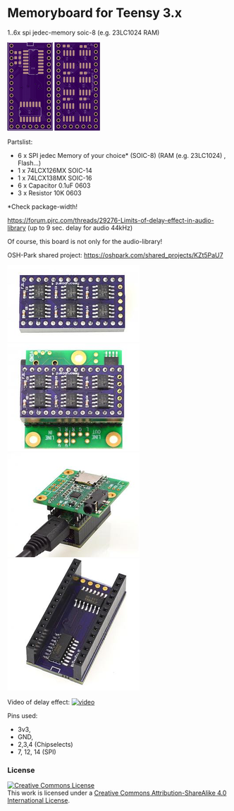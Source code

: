 # Memoryboard for Teensy 3.x

1..6x spi jedec-memory soic-8 (e.g. 23LC1024 RAM)

![Top](https://github.com/FrankBoesing/memoryboard/blob/master/img/top.png)
![Bottom](https://github.com/FrankBoesing/memoryboard/blob/master/img/bottom.png)

Partslist:

- 6 x SPI jedec Memory of your choice* (SOIC-8) (RAM (e.g. 23LC1024) , Flash...)
- 1 x 74LCX126MX SOIC-14
- 1 x 74LCX138MX SOIC-16
- 6 x Capacitor 0.1uF 0603
- 3 x Resistor 10K 0603


*Check package-width!


https://forum.pjrc.com/threads/29276-Limits-of-delay-effect-in-audio-library
(up to 9 sec. delay for audio 44kHz)

Of course, this board is not only for the audio-library! 


OSH-Park shared project:
https://oshpark.com/shared_projects/KZt5PaU7

![](https://github.com/FrankBoesing/memoryboard/blob/master/img/memoryboard1.jpg)
![](https://github.com/FrankBoesing/memoryboard/blob/master/img/memoryboard2.jpg)
![](https://github.com/FrankBoesing/memoryboard/blob/master/img/memoryboard3.jpg)
![](https://github.com/FrankBoesing/memoryboard/blob/master/img/memoryboard4.jpg)

Video of delay effect:
[![video](http://img.youtube.com/vi/d80d1HWy5_s/0.jpg)](https://www.youtube.com/watch?v=d80d1HWy5_s)

Pins used:
- 3v3, 
- GND, 
- 2,3,4 (Chipselects) 
- 7, 12, 14 (SPI)
 


### License

<a rel="license" href="http://creativecommons.org/licenses/by-sa/4.0/"><img alt="Creative Commons License" style="border-width:0" src="https://i.creativecommons.org/l/by-sa/4.0/80x15.png" /></a><br />This work is licensed under a <a rel="license" href="http://creativecommons.org/licenses/by-sa/4.0/">Creative Commons Attribution-ShareAlike 4.0 International License</a>.
